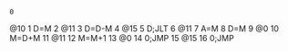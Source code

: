     0
@10 
    1
D=M 
    2
@11 
    3
D=D-M 
    4
@15 
    5
D;JLT 
    6
@11 
    7
A=M 
    8
D=M 
    9
@0 
   10
M=D+M 
   11
@11 
   12
M=M+1 
   13
@0 
   14
0;JMP 
   15
@15 
   16
0;JMP 
